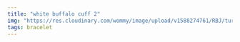 ```yaml
---
title: "white buffalo cuff 2"
img: "https://res.cloudinary.com/wommy/image/upload/v1588274761/RBJ/turquoise/white-buffalo/5_n4aweq.jpg"
tags: bracelet
---
```

